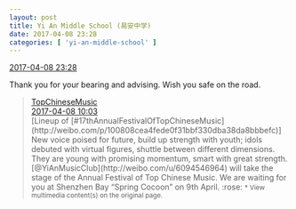 ```yaml
---
layout: post
title: Yi An Middle School (易安中学)
date: 2017-04-08 23:28
categories: [ 'yi-an-middle-school' ]
---
```


<div class="weibo-info">
  <a href="http://weibo.com/6074218720/EDBRvtHki">2017-04-08 23:28</a>
</div>

Thank you for your bearing and advising. Wish you safe on the road.

<!-- more -->

> <div class="weibo-post-name">
>   <a href="http://weibo.com/yinyuefengyunbang">TopChineseMusic</a>
> </div>
> <div class="weibo-info">
>   <a href="http://weibo.com/1642605821/EDwAECTLu">2017-04-08 10:03</a>
> </div>
> [Lineup of [#17thAnnualFestivalOfTopChineseMusic](http://weibo.com/p/100808cea4fede0f31bbf330dba38da8bbbefc)] New voice poised for future, build up strength with youth; idols debuted with virtual figures, shuttle between different dimensions. They are young with promising momentum, smart with great strength. [@YiAnMusicClub](http://weibo.com/u/6094546964) will take the stage of the Annual Festival of Top Chinese Music. We are waiting for you at Shenzhen Bay “Spring Cocoon” on 9th April. :rose:  
> <small>* View multimedia content(s) on the original page.</small>
